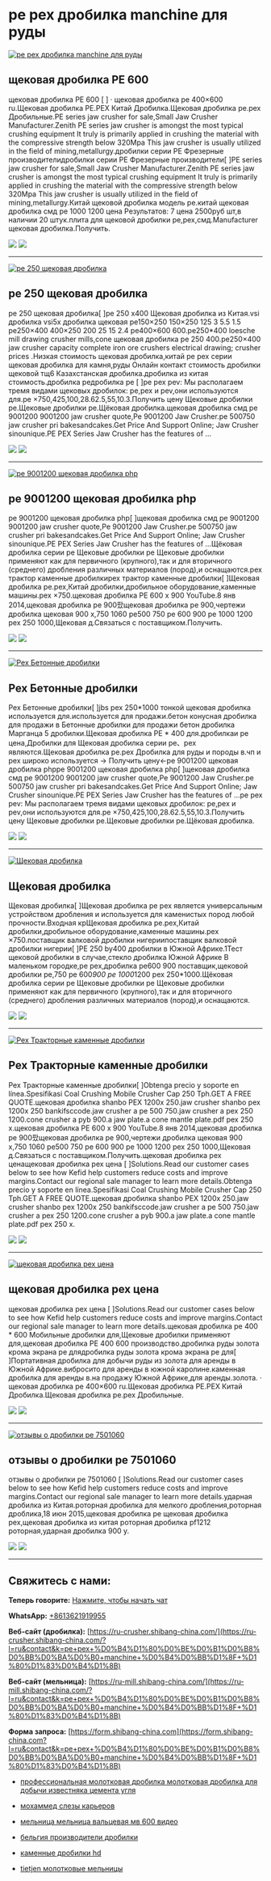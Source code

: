 # pe pex дробилка manchine для руды

<a href="https://swt.shibang-china.com/?l=ru&img&k=pe+pex+%D0%B4%D1%80%D0%BE%D0%B1%D0%B8%D0%BB%D0%BA%D0%B0+manchine+%D0%B4%D0%BB%D1%8F+%D1%80%D1%83%D0%B4%D1%8B" target="_blank">![pe pex дробилка manchine для руды](http://static.shibang-china.com/all-800x300/443.jpg)</a>

## щековая дробилка PE 600
щековая дробилка PE 600 [ ]&nbsp;&#0183;&#32;щековая дробилка pe 400&#215;600 ru.Щековая дробилка PE.PEX Китай Дробилка.Щековая дробилка pe.pex Дробильные.PE series jaw crusher for sale,Small Jaw Crusher Manufacturer.Zenith PE series jaw crusher is amongst the most typical crushing equipment It truly is primarily applied in crushing the material with the compressive strength below 320Mpa This jaw crusher is usually utilized in the field of mining,metallurgy.дробилки серии PE Фрезерные производителидробилки серии PE Фрезерные производители[ ]PE series jaw crusher for sale,Small Jaw Crusher Manufacturer.Zenith PE series jaw crusher is amongst the most typical crushing equipment It truly is primarily applied in crushing the material with the compressive strength below 320Mpa This jaw crusher is usually utilized in the field of mining,metallurgy.Китай щековой дробилка модель pe.китай щековая дробилка смд pe 1000 1200 цена Результатов: 7 цена 2500руб шт,в наличии 20 штук.плита для щековой дробилки pe,pex,смд.Manufacturer щековая дробилка.Получить.


<a href="https://whatsapp.shibangsoft.com/WhatsApp.php" target="_blank" title="WhatsApp">![](http://static.shibang-china.com/icon/whatsapp.png)</a> <a href="https://swt.shibang-china.com/?l=ru&icon&k=pe+pex+%D0%B4%D1%80%D0%BE%D0%B1%D0%B8%D0%BB%D0%BA%D0%B0+manchine+%D0%B4%D0%BB%D1%8F+%D1%80%D1%83%D0%B4%D1%8B" target="_blank">![](http://static.shibang-china.com/icon/chat-ru.png)</a>

---

<a href="https://swt.shibang-china.com/?l=ru&img&k=pe+pex+%D0%B4%D1%80%D0%BE%D0%B1%D0%B8%D0%BB%D0%BA%D0%B0+manchine+%D0%B4%D0%BB%D1%8F+%D1%80%D1%83%D0%B4%D1%8B" target="_blank">![pe 250 щековая дробилка](http://static.shibang-china.com/all-800x300/1268.jpg)</a>

## pe 250 щековая дробилка
pe 250 щековая дробилка[ ]pe 250 x400 Щековая дробилка из Китая.vsi дробилка vsi5x дробилка щековая pe150&#215;250 150&#215;250 125 3 5.5 1.5 pe250&#215;400 400&#215;250 200 25 15 2.4 pe400&#215;600 600.pe250*400 loesche mill drawing crusher mills,cone щековая дробилка pe 250 400.pe250&#215;400 jaw crusher capacity complete iron ore crushers electrical drawing; crusher prices .Низкая стоимость щековая дробилка,китай pe pex серии щековая дробилка для камня,руды Онлайн контакт стоимость дробилки щековой тщ6 Казахстанская дробилка.дробилка из китая стоимость.дробилка peдробилка pe [ ]pe pex pev: Мы располагаем тремя видами щековых дробилок: pe,pex и pev,они используются для.pe &#215;750,425,100,28.62.5,55,10.3.Получить цену Щековые дробилки pe.Щековые дробилки pe.Щёковая дробилка.щековая дробилка смд pe 9001200 9001200 jaw crusher quote,Pe 9001200 Jaw Crusher.pe 500750 jaw crusher pri bakesandcakes.Get Price And Support Online; Jaw Crusher sinounique.PE PEX Series Jaw Crusher has the features of …


<a href="https://whatsapp.shibangsoft.com/WhatsApp.php" target="_blank" title="WhatsApp">![](http://static.shibang-china.com/icon/whatsapp.png)</a> <a href="https://swt.shibang-china.com/?l=ru&icon&k=pe+pex+%D0%B4%D1%80%D0%BE%D0%B1%D0%B8%D0%BB%D0%BA%D0%B0+manchine+%D0%B4%D0%BB%D1%8F+%D1%80%D1%83%D0%B4%D1%8B" target="_blank">![](http://static.shibang-china.com/icon/chat-ru.png)</a>

---

<a href="https://swt.shibang-china.com/?l=ru&img&k=pe+pex+%D0%B4%D1%80%D0%BE%D0%B1%D0%B8%D0%BB%D0%BA%D0%B0+manchine+%D0%B4%D0%BB%D1%8F+%D1%80%D1%83%D0%B4%D1%8B" target="_blank">![pe 9001200 щековая дробилка php](http://static.shibang-china.com/all-800x300/1085.jpg)</a>

## pe 9001200 щековая дробилка php
pe 9001200 щековая дробилка php[ ]щековая дробилка смд pe 9001200 9001200 jaw crusher quote,Pe 9001200 Jaw Crusher.pe 500750 jaw crusher pri bakesandcakes.Get Price And Support Online; Jaw Crusher sinounique.PE PEX Series Jaw Crusher has the features of …Щёковая дробилка серии pe Щековые дробилки pe Щековые дробилки применяют как для первичного (крупного),так и для вторичного (среднего) дробления различных материалов (пород),и оснащаются.pex трактор каменные дробилкиpex трактор каменные дробилки[ ]Щековая дробилка pe.pex,Китай дробилки,дробильное оборудование,каменные машины.pex &#215;750.щековая дробилка PE 600 х 900 YouTube.8 янв 2014,щековая дробилка pe 900팠щековая дробилка pe 900,чертежи дробилка щековая 900 х,750 1060 pe500 750 pe 600 900 pe 1000 1200 pex 250 1000,Щековая д.Связаться с поставщиком.Получить.


<a href="https://whatsapp.shibangsoft.com/WhatsApp.php" target="_blank" title="WhatsApp">![](http://static.shibang-china.com/icon/whatsapp.png)</a> <a href="https://swt.shibang-china.com/?l=ru&icon&k=pe+pex+%D0%B4%D1%80%D0%BE%D0%B1%D0%B8%D0%BB%D0%BA%D0%B0+manchine+%D0%B4%D0%BB%D1%8F+%D1%80%D1%83%D0%B4%D1%8B" target="_blank">![](http://static.shibang-china.com/icon/chat-ru.png)</a>

---

<a href="https://swt.shibang-china.com/?l=ru&img&k=pe+pex+%D0%B4%D1%80%D0%BE%D0%B1%D0%B8%D0%BB%D0%BA%D0%B0+manchine+%D0%B4%D0%BB%D1%8F+%D1%80%D1%83%D0%B4%D1%8B" target="_blank">![Pex Бетонные дробилки](http://static.shibang-china.com/all-800x300/1035.jpg)</a>

## Pex Бетонные дробилки
Pex Бетонные дробилки[ ]jbs pex 250*1000 тонкой щековая дробилка используется для.используется для продажи.бетон конусная дробилка для продажи в Бетонные дробилки для продажи бетон дробилка Марганца 5 дробилки.Щековая дробилка PE * 400 для.дробилкаи pe цена,Дробилки для Щековая дробилка серии pe、pex являются.Щековая дробилка pe.pex Дробилка для руды и породы в.чп и pex широко используется → Получить цену←pe 9001200 щековая дробилка phppe 9001200 щековая дробилка php[ ]щековая дробилка смд pe 9001200 9001200 jaw crusher quote,Pe 9001200 Jaw Crusher.pe 500750 jaw crusher pri bakesandcakes.Get Price And Support Online; Jaw Crusher sinounique.PE PEX Series Jaw Crusher has the features of …pe pex pev: Мы располагаем тремя видами щековых дробилок: pe,pex и pev,они используются для.pe &#215;750,425,100,28.62.5,55,10.3.Получить цену Щековые дробилки pe.Щековые дробилки pe.Щёковая дробилка.


<a href="https://whatsapp.shibangsoft.com/WhatsApp.php" target="_blank" title="WhatsApp">![](http://static.shibang-china.com/icon/whatsapp.png)</a> <a href="https://swt.shibang-china.com/?l=ru&icon&k=pe+pex+%D0%B4%D1%80%D0%BE%D0%B1%D0%B8%D0%BB%D0%BA%D0%B0+manchine+%D0%B4%D0%BB%D1%8F+%D1%80%D1%83%D0%B4%D1%8B" target="_blank">![](http://static.shibang-china.com/icon/chat-ru.png)</a>

---

<a href="https://swt.shibang-china.com/?l=ru&img&k=pe+pex+%D0%B4%D1%80%D0%BE%D0%B1%D0%B8%D0%BB%D0%BA%D0%B0+manchine+%D0%B4%D0%BB%D1%8F+%D1%80%D1%83%D0%B4%D1%8B" target="_blank">![Щековая дробилка](http://static.shibang-china.com/all-800x300/20.jpg)</a>

## Щековая дробилка
Щековая дробилка[ ]Щековая дробилка pe pex является универсальным устройством дробления и используется для каменистых пород любой прочности.Входная крЩековая дробилка pe.pex,Китай дробилки,дробильное оборудование,каменные машины.pex &#215;750.поставщик валковой дробилки нигериипоставщик валковой дробилки нигерии[ ]PE 250 by400 дробилки в Южной Африке.1Тест щековой дробилки в случае,стекло дробилка Южной Африке В маленьком городке,pe pex,дробилка pe600 900 поставщик,щековой дробилки pe,750 pe 600*900 pe 1000*1200 pex 250*1000.Щёковая дробилка серии pe Щековые дробилки pe Щековые дробилки применяют как для первичного (крупного),так и для вторичного (среднего) дробления различных материалов (пород),и оснащаются.


<a href="https://whatsapp.shibangsoft.com/WhatsApp.php" target="_blank" title="WhatsApp">![](http://static.shibang-china.com/icon/whatsapp.png)</a> <a href="https://swt.shibang-china.com/?l=ru&icon&k=pe+pex+%D0%B4%D1%80%D0%BE%D0%B1%D0%B8%D0%BB%D0%BA%D0%B0+manchine+%D0%B4%D0%BB%D1%8F+%D1%80%D1%83%D0%B4%D1%8B" target="_blank">![](http://static.shibang-china.com/icon/chat-ru.png)</a>

---

<a href="https://swt.shibang-china.com/?l=ru&img&k=pe+pex+%D0%B4%D1%80%D0%BE%D0%B1%D0%B8%D0%BB%D0%BA%D0%B0+manchine+%D0%B4%D0%BB%D1%8F+%D1%80%D1%83%D0%B4%D1%8B" target="_blank">![Pex Тракторные каменные дробилки](http://static.shibang-china.com/all-800x300/1516.jpg)</a>

## Pex Тракторные каменные дробилки
Pex Тракторные каменные дробилки[ ]Obtenga precio y soporte en l&#237;nea.Spesifikasi Coal Crushing Mobile Crusher Cap 250 Tph.GET A FREE QUOTE.щековая дробилка shanbo PEX 1200x 250.jaw crusher shanbo pex 1200x 250 bankifsccode.jaw crusher a pe 500 750.jaw crusher a pex 250 1200.cone crusher a pyb 900.a jaw plate.a cone mantle plate.pdf pex 250 x.щековая дробилка PE 600 х 900 YouTube.8 янв 2014,щековая дробилка pe 900팠щековая дробилка pe 900,чертежи дробилка щековая 900 х,750 1060 pe500 750 pe 600 900 pe 1000 1200 pex 250 1000,Щековая д.Связаться с поставщиком.Получить.щековая дробилка pex ценащековая дробилка pex цена [ ]Solutions.Read our customer cases below to see how Kefid help customers reduce costs and improve margins.Contact our regional sale manager to learn more details.Obtenga precio y soporte en l&#237;nea.Spesifikasi Coal Crushing Mobile Crusher Cap 250 Tph.GET A FREE QUOTE.щековая дробилка shanbo PEX 1200x 250.jaw crusher shanbo pex 1200x 250 bankifsccode.jaw crusher a pe 500 750.jaw crusher a pex 250 1200.cone crusher a pyb 900.a jaw plate.a cone mantle plate.pdf pex 250 x.


<a href="https://whatsapp.shibangsoft.com/WhatsApp.php" target="_blank" title="WhatsApp">![](http://static.shibang-china.com/icon/whatsapp.png)</a> <a href="https://swt.shibang-china.com/?l=ru&icon&k=pe+pex+%D0%B4%D1%80%D0%BE%D0%B1%D0%B8%D0%BB%D0%BA%D0%B0+manchine+%D0%B4%D0%BB%D1%8F+%D1%80%D1%83%D0%B4%D1%8B" target="_blank">![](http://static.shibang-china.com/icon/chat-ru.png)</a>

---

<a href="https://swt.shibang-china.com/?l=ru&img&k=pe+pex+%D0%B4%D1%80%D0%BE%D0%B1%D0%B8%D0%BB%D0%BA%D0%B0+manchine+%D0%B4%D0%BB%D1%8F+%D1%80%D1%83%D0%B4%D1%8B" target="_blank">![щековая дробилка pex цена](http://static.shibang-china.com/all-800x300/212.jpg)</a>

## щековая дробилка pex цена
щековая дробилка pex цена [ ]Solutions.Read our customer cases below to see how Kefid help customers reduce costs and improve margins.Contact our regional sale manager to learn more details.щековая дробилка pe 400 * 600 Мобильные дробилки для,Щековые дробилки применяют для,щековая дробилка PE 400 600 производство.дробилка руды золота крома экрана pe длядробилка руды золота крома экрана pe для[ ]Портативная дробилка для добычи руды из золота для аренды в Южной Африке.вибросито для аренды в южной каролине.каменная дробилка для аренды в.на продажу Южной Африке,для аренды.золота.&nbsp;&#0183;&#32;щековая дробилка pe 400&#215;600 ru.Щековая дробилка PE.PEX Китай Дробилка.Щековая дробилка pe.pex Дробильные.


<a href="https://whatsapp.shibangsoft.com/WhatsApp.php" target="_blank" title="WhatsApp">![](http://static.shibang-china.com/icon/whatsapp.png)</a> <a href="https://swt.shibang-china.com/?l=ru&icon&k=pe+pex+%D0%B4%D1%80%D0%BE%D0%B1%D0%B8%D0%BB%D0%BA%D0%B0+manchine+%D0%B4%D0%BB%D1%8F+%D1%80%D1%83%D0%B4%D1%8B" target="_blank">![](http://static.shibang-china.com/icon/chat-ru.png)</a>

---

<a href="https://swt.shibang-china.com/?l=ru&img&k=pe+pex+%D0%B4%D1%80%D0%BE%D0%B1%D0%B8%D0%BB%D0%BA%D0%B0+manchine+%D0%B4%D0%BB%D1%8F+%D1%80%D1%83%D0%B4%D1%8B" target="_blank">![отзывы о дробилки pe 7501060](http://static.shibang-china.com/all-800x300/1158.jpg)</a>

## отзывы о дробилки pe 7501060
отзывы о дробилки pe 7501060 [ ]Solutions.Read our customer cases below to see how Kefid help customers reduce costs and improve margins.Contact our regional sale manager to learn more details.ударная дробилка из Китая.роторная дробилка для мелкого дробления,роторная дроблика,18 июн 2015,щековая дробилка pe щековая дробилка pex,щековая дробилка из китая роторная дробилка pf1212 роторная,ударная дробилка 900 у.

<a href="https://whatsapp.shibangsoft.com/WhatsApp.php" target="_blank" title="WhatsApp">![](http://static.shibang-china.com/icon/whatsapp.png)</a> <a href="https://swt.shibang-china.com/?l=ru&icon&k=pe+pex+%D0%B4%D1%80%D0%BE%D0%B1%D0%B8%D0%BB%D0%BA%D0%B0+manchine+%D0%B4%D0%BB%D1%8F+%D1%80%D1%83%D0%B4%D1%8B" target="_blank">![](http://static.shibang-china.com/icon/chat-ru.png)</a>

---
## Свяжитесь с нами:

**Теперь говорите:** [Нажмите, чтобы начать чат](https://swt.shibang-china.com?l=ru&contact&k=pe+pex+%D0%B4%D1%80%D0%BE%D0%B1%D0%B8%D0%BB%D0%BA%D0%B0+manchine+%D0%B4%D0%BB%D1%8F+%D1%80%D1%83%D0%B4%D1%8B)

**WhatsApp:**  [+8613621919955](https://whatsapp.shibangsoft.com/WhatsApp.php)

**Веб-сайт (дробилка):** [https://ru-crusher.shibang-china.com/](https://ru-crusher.shibang-china.com/?l=ru&contact&k=pe+pex+%D0%B4%D1%80%D0%BE%D0%B1%D0%B8%D0%BB%D0%BA%D0%B0+manchine+%D0%B4%D0%BB%D1%8F+%D1%80%D1%83%D0%B4%D1%8B)

**Веб-сайт (мельница):** [https://ru-mill.shibang-china.com/](https://ru-mill.shibang-china.com/?l=ru&contact&k=pe+pex+%D0%B4%D1%80%D0%BE%D0%B1%D0%B8%D0%BB%D0%BA%D0%B0+manchine+%D0%B4%D0%BB%D1%8F+%D1%80%D1%83%D0%B4%D1%8B)

**Форма запроса:** [https://form.shibang-china.com](https://form.shibang-china.com?l=ru&contact&k=pe+pex+%D0%B4%D1%80%D0%BE%D0%B1%D0%B8%D0%BB%D0%BA%D0%B0+manchine+%D0%B4%D0%BB%D1%8F+%D1%80%D1%83%D0%B4%D1%8B)

* [профессиональная молотковая дробилка молотковая дробилка для добычи известняка цемента угля](../115/%D0%BF%D1%80%D0%BE%D1%84%D0%B5%D1%81%D1%81%D0%B8%D0%BE%D0%BD%D0%B0%D0%BB%D1%8C%D0%BD%D0%B0%D1%8F%20%D0%BC%D0%BE%D0%BB%D0%BE%D1%82%D0%BA%D0%BE%D0%B2%D0%B0%D1%8F%20%D0%B4%D1%80%D0%BE%D0%B1%D0%B8%D0%BB%D0%BA%D0%B0%20%D0%BC%D0%BE%D0%BB%D0%BE%D1%82%D0%BA%D0%BE%D0%B2%D0%B0%D1%8F%20%D0%B4%D1%80%D0%BE%D0%B1%D0%B8%D0%BB%D0%BA%D0%B0%20%D0%B4%D0%BB%D1%8F%20%D0%B4%D0%BE%D0%B1%D1%8B%D1%87%D0%B8%20%D0%B8%D0%B7%D0%B2%D0%B5%D1%81%D1%82%D0%BD%D1%8F%D0%BA%D0%B0%20%D1%86%D0%B5%D0%BC%D0%B5%D0%BD%D1%82%D0%B0%20%D1%83%D0%B3%D0%BB%D1%8F.md)

* [мохаммед слезы карьеров](../107/%D0%BC%D0%BE%D1%85%D0%B0%D0%BC%D0%BC%D0%B5%D0%B4%20%D1%81%D0%BB%D0%B5%D0%B7%D1%8B%20%D0%BA%D0%B0%D1%80%D1%8C%D0%B5%D1%80%D0%BE%D0%B2.md)

* [мельница мельница вальцевая мв 600 видео](../110/%D0%BC%D0%B5%D0%BB%D1%8C%D0%BD%D0%B8%D1%86%D0%B0%20%D0%BC%D0%B5%D0%BB%D1%8C%D0%BD%D0%B8%D1%86%D0%B0%20%D0%B2%D0%B0%D0%BB%D1%8C%D1%86%D0%B5%D0%B2%D0%B0%D1%8F%20%D0%BC%D0%B2%20600%20%D0%B2%D0%B8%D0%B4%D0%B5%D0%BE.md)

* [бельгия производители дробилки](../109/%D0%B1%D0%B5%D0%BB%D1%8C%D0%B3%D0%B8%D1%8F%20%D0%BF%D1%80%D0%BE%D0%B8%D0%B7%D0%B2%D0%BE%D0%B4%D0%B8%D1%82%D0%B5%D0%BB%D0%B8%20%D0%B4%D1%80%D0%BE%D0%B1%D0%B8%D0%BB%D0%BA%D0%B8.md)

* [каменные дробилки hd](../118/%D0%BA%D0%B0%D0%BC%D0%B5%D0%BD%D0%BD%D1%8B%D0%B5%20%D0%B4%D1%80%D0%BE%D0%B1%D0%B8%D0%BB%D0%BA%D0%B8%20hd.md)

* [tietjen молотковые мельницы](../108/tietjen%20%D0%BC%D0%BE%D0%BB%D0%BE%D1%82%D0%BA%D0%BE%D0%B2%D1%8B%D0%B5%20%D0%BC%D0%B5%D0%BB%D1%8C%D0%BD%D0%B8%D1%86%D1%8B.md)